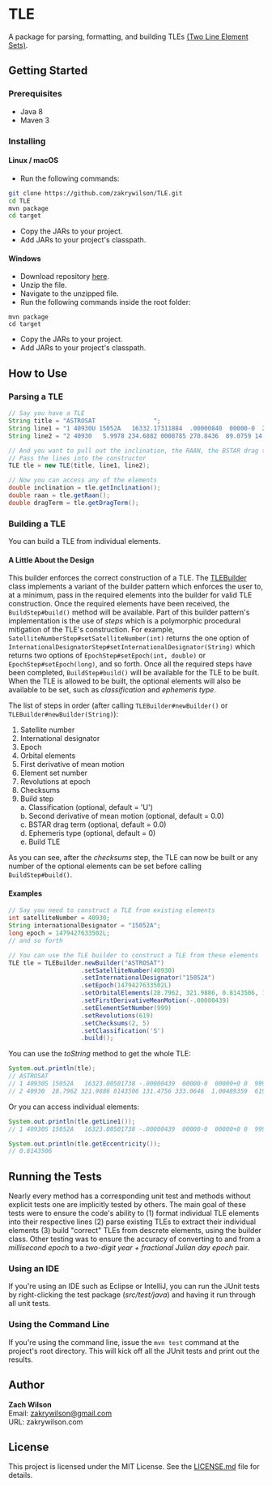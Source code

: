 # TLE

A package for parsing, formatting, and building TLEs [(Two Line Element Sets)](https://en.wikipedia.org/wiki/Two-line_element_set).

## Getting Started

### Prerequisites

* Java 8  
* Maven 3 

### Installing

#### Linux / macOS

- Run the following commands:
```bash
git clone https://github.com/zakrywilson/TLE.git  
cd TLE  
mvn package  
cd target  
```
- Copy the JARs to your project.
- Add JARs to your project's classpath.

#### Windows

- Download repository [here](https://github.com/zakrywilson/TLE/archive/master.zip).  
- Unzip the file.  
- Navigate to the unzipped file.  
- Run the following commands inside the root folder:
```dos
mvn package  
cd target  
```
- Copy the JARs to your project.
- Add JARs to your project's classpath.

## How to Use

### Parsing a TLE

```java
// Say you have a TLE
String title = "ASTROSAT                ";
String line1 = "1 40930U 15052A   16332.17311884  .00000840  00000-0  29196-4 0  9990";
String line2 = "2 40930   5.9978 234.6882 0008785 270.8436  89.0759 14.76065788 63051";

// And you want to pull out the inclination, the RAAN, the BSTAR drag term
// Pass the lines into the constructor
TLE tle = new TLE(title, line1, line2);

// Now you can access any of the elements
double inclination = tle.getInclination();
double raan = tle.getRaan();
double dragTerm = tle.getDragTerm();
```

### Building a TLE

You can build a TLE from individual elements.  

#### A Little About the Design

This builder enforces the correct construction of a TLE. The [TLEBuilder](https://github.com/zakrywilson/TLE/blob/master/src/main/java/com/zakrywilson/astro/tle/TLEBuilder.java) class implements a variant of the builder pattern which enforces the user to, at a minimum, pass in the required elements into the builder for valid TLE construction. Once the required elements have been received, the `BuildStep#build()` method will be available. Part of this builder pattern's implementation is the use of *steps* which is a polymorphic procedural mitigation of the TLE's construction. For example, `SatelliteNumberStep#setSatelliteNumber(int)` returns the one option of `InternationalDesignatorStep#setInternationalDesignator(String)` which returns two options of `EpochStep#setEpoch(int, double)` or `EpochStep#setEpoch(long)`, and so forth. Once all the required steps have been completed, `BuildStep#build()` will be available for the TLE to be built. When the TLE is allowed to be built, the optional elements will also be available to be set, such as *classification* and *ephemeris type*. 

The list of steps in order (after calling `TLEBuilder#newBuilder()` or `TLEBuilder#newBuilder(String)`):

1. Satellite number
2. International designator
3. Epoch
4. Orbital elements
5. First derivative of mean motion  
6. Element set number
7. Revolutions at epoch
8. Checksums
9. Build step  
    a. Classification (optional, default = 'U')  
    b. Second derivative of mean motion (optional, default = 0.0)  
    c. BSTAR drag term (optional, default = 0.0)  
    d. Ephemeris type (optional, default = 0)  
    e. Build TLE  

As you can see, after the *checksums* step, the TLE can now be built or any number of the optional elements can be set before calling `BuildStep#build()`.

#### Examples

```java
// Say you need to construct a TLE from existing elements
int satelliteNumber = 40930;
String internationalDesignator = "15052A";
long epoch = 1479427633502L;
// and so forth

// You can use the TLE builder to construct a TLE from these elements
TLE tle = TLEBuilder.newBuilder("ASTROSAT")
                    .setSatelliteNumber(40930)
                    .setInternationalDesignator("15052A")
                    .setEpoch(1479427633502L)
                    .setOrbitalElements(28.7962, 321.9886, 0.8143506, 131.4756, 333.0646, 1.00489359)
                    .setFirstDerivativeMeanMotion(-.00000439)
                    .setElementSetNumber(999)
                    .setRevolutions(619)
                    .setChecksums(2, 5)
                    .setClassification('S')
                    .build();
```

You can use the *toString* method to get the whole TLE:

```java
System.out.println(tle);
// ASTROSAT                
// 1 40930S 15052A   16323.00501738 -.00000439  00000-0  00000+0 0  9992
// 2 40930  28.7962 321.9886 8143506 131.4756 333.0646  1.00489359  6195
```

Or you can access individual elements:

```java
System.out.println(tle.getLine1());
// 1 40930S 15052A   16323.00501738 -.00000439  00000-0  00000+0 0  9992

System.out.println(tle.getEccentricity());
// 0.8143506
```

## Running the Tests

Nearly every method has a corresponding unit test and methods without explicit tests one are implicitly tested by others. The main goal of these tests were to ensure the code's ability to (1) format individual TLE elements into their respective lines (2) parse existing TLEs to extract their individual elements (3) build "correct" TLEs from descrete elements, using the builder class. Other testing was to ensure the accuracy of converting to and from a *millisecond epoch* to a *two-digit year + fractional Julian day epoch* pair.

### Using an IDE

If you're using an IDE such as Eclipse or IntelliJ, you can run the JUnit tests by right-clicking the test package (*src/test/java*) and having it run through all unit tests.

### Using the Command Line

If you're using the command line, issue the `mvn test` command at the project's root directory. This will kick off all the JUnit tests and print out the results.

## Author

**Zach Wilson**  
Email: zakrywilson@gmail.com  
URL: zakrywilson.com  

## License

This project is licensed under the MIT License. See the [LICENSE.md](https://github.com/zakrywilson/TLE/blob/master/LICENSE.md) file for details.

